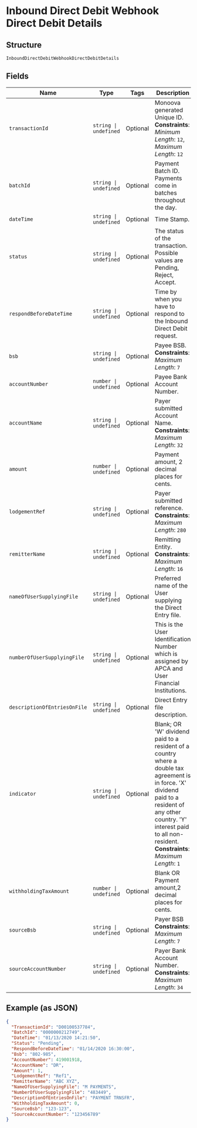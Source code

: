 
# Inbound Direct Debit Webhook Direct Debit Details

## Structure

`InboundDirectDebitWebhookDirectDebitDetails`

## Fields

| Name | Type | Tags | Description |
|  --- | --- | --- | --- |
| `transactionId` | `string \| undefined` | Optional | Monoova generated Unique ID.<br>**Constraints**: *Minimum Length*: `12`, *Maximum Length*: `12` |
| `batchId` | `string \| undefined` | Optional | Payment Batch ID. Payments come in batches throughout the day. |
| `dateTime` | `string \| undefined` | Optional | Time Stamp. |
| `status` | `string \| undefined` | Optional | The status of the transaction. Possible values are Pending, Reject, Accept. |
| `respondBeforeDateTime` | `string \| undefined` | Optional | Time by when you have to respond to the Inbound Direct Debit request. |
| `bsb` | `string \| undefined` | Optional | Payee BSB.<br>**Constraints**: *Maximum Length*: `7` |
| `accountNumber` | `number \| undefined` | Optional | Payee Bank Account Number. |
| `accountName` | `string \| undefined` | Optional | Payer submitted Account Name.<br>**Constraints**: *Maximum Length*: `32` |
| `amount` | `number \| undefined` | Optional | Payment amount, 2 decimal places for cents. |
| `lodgementRef` | `string \| undefined` | Optional | Payer submitted reference.<br>**Constraints**: *Maximum Length*: `280` |
| `remitterName` | `string \| undefined` | Optional | Remitting Entity.<br>**Constraints**: *Maximum Length*: `16` |
| `nameOfUserSupplyingFile` | `string \| undefined` | Optional | Preferred name of the User supplying the Direct Entry file. |
| `numberOfUserSupplyingFile` | `string \| undefined` | Optional | This is the User Identification Number which is assigned by APCA and User Financial Institutions. |
| `descriptionOfEntriesOnFile` | `string \| undefined` | Optional | Direct Entry file description. |
| `indicator` | `string \| undefined` | Optional | Blank; OR 'W' dividend paid to a resident of a country where a double tax agreement is in force. 'X' dividend paid to a resident of any other country. 'Y' interest paid to all non-resident.<br>**Constraints**: *Maximum Length*: `1` |
| `withholdingTaxAmount` | `number \| undefined` | Optional | Blank OR Payment amount,2 decimal places for cents. |
| `sourceBsb` | `string \| undefined` | Optional | Payer BSB<br>**Constraints**: *Maximum Length*: `7` |
| `sourceAccountNumber` | `string \| undefined` | Optional | Payer Bank Account Number.<br>**Constraints**: *Maximum Length*: `34` |

## Example (as JSON)

```json
{
  "TransactionId": "D00100537784",
  "BatchId": "0000000212749",
  "DateTime": "01/13/2020 14:21:50",
  "Status": "Pending",
  "RespondBeforeDateTime": "01/14/2020 16:30:00",
  "Bsb": "802-985",
  "AccountNumber": 419001918,
  "AccountName": "DR",
  "Amount": 1,
  "LodgementRef": "Ref1",
  "RemitterName": "ABC XYZ",
  "NameOfUserSupplyingFile": "M PAYMENTS",
  "NumberOfUserSupplyingFile": "483449",
  "DescriptionOfEntriesOnFile": "PAYMENT TRNSFR",
  "WithholdingTaxAmount": 0,
  "SourceBsb": "123-123",
  "SourceAccountNumber": "123456789"
}
```

